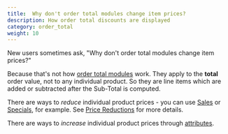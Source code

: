 ```yaml
---
title:  Why don't order total modules change item prices? 
description: How order total discounts are displayed
category: order_total 
weight: 10 
---
```


New users sometimes ask, "Why don't order total modules change item prices?"

Because that's not how [order total modules](/user/order_total/order_total/) work. They apply to the **total** order value, not to
any individual product.  So they are line items which are added or subtracted after the Sub-Total is computed. 

There are ways to *reduce* individual product prices - you can use [Sales](/user/admin_pages/catalog/salemaker/) or [Specials](/user/admin_pages/catalog/specials/), for example.
See [Price Reductions](/user/products/price_reductions/) for more details. 

There are ways to *increase* individual product prices through [attributes](/user/products/attributes/). 


